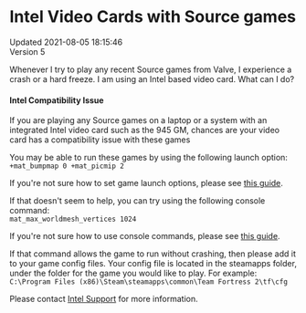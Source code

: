 # Intel Video Cards with Source games
Updated 2021-08-05 18:15:46  
Version 5  

Whenever I try to play any recent Source games from Valve, I experience a crash or a hard freeze. I am using an Intel based video card. What can I do?  
  
#### Intel Compatibility Issue
If you are playing any Source games on a laptop or a system with an integrated Intel video card such as the 945 GM, chances are your video card has a compatibility issue with these games  
  
You may be able to run these games by using the following launch option:  
`+mat_bumpmap 0 +mat_picmip 2`  
  
If you're not sure how to set game launch options, please see [this guide](https://help.steampowered.com/en/faqs/view/7D01-D2DD-D75E-2955).  
  
If that doesn't seem to help, you can try using the following console command:  
`mat_max_worldmesh_vertices 1024`  
  
If you're not sure how to use console commands, please see [this guide](https://help.steampowered.com/en/faqs/view/4700-D10E-26BE-DDDD).  
  
If that command allows the game to run without crashing, then please add it to your game config files. Your config file is located in the steamapps folder, under the folder for the game you would like to play. For example:  
`C:\Program Files (x86)\Steam\steamapps\common\Team Fortress 2\tf\cfg`  
  
Please contact [Intel Support](https://www.intel.com/content/www/us/en/support.html) for more information.